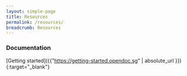 ```yaml
---
layout: simple-page
title: Resources
permalink: /resources/
breadcrumb: Resources
---
```


### Documentation
[Getting started]({{"https://getting-started.opendoc.sg" | absolute_url }}){:target="_blank"}
